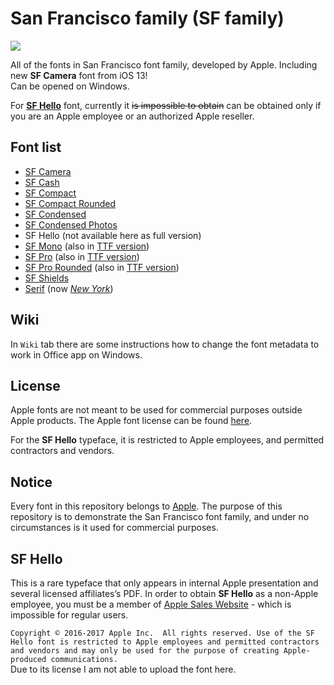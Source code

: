 # San Francisco family (SF family)

![](https://i.imgur.com/Q5aBQFz.png)

All of the fonts in San Francisco font family, developed by Apple. Including new **SF Camera** font from iOS 13!  
Can be opened on Windows.

For [**SF Hello**](README.md#SF-Hello) font, currently it ~~is impossible to obtain~~ can be obtained only if you are an Apple employee or an authorized Apple reseller.

## Font list
- [SF Camera](https://github.com/purifiedh2o/San-Francisco-family/tree/master/SF%20Camera)
- [SF Cash](https://github.com/purifiedh2o/San-Francisco-family/tree/master/SF%20Cash)
- [SF Compact](https://github.com/purifiedh2o/San-Francisco-family/tree/master/SF%20Compact)
- [SF Compact Rounded](https://github.com/purifiedh2o/San-Francisco-family/tree/master/SF%20Compact%20Rounded)
- [SF Condensed](https://github.com/purifiedh2o/San-Francisco-family/tree/master/SF%20Condensed)
- [SF Condensed Photos](https://github.com/purifiedh2o/San-Francisco-family/tree/master/SF%20Condensed%20Photos)
- SF Hello (not available here as full version)
- [SF Mono](https://github.com/purifiedh2o/San-Francisco-family/tree/master/SF%20Mono) (also in [TTF version](https://github.com/purifiedh2o/San-Francisco-family/tree/master/TrueType%20versions))
- [SF Pro](https://github.com/purifiedh2o/San-Francisco-family/tree/master/SF%20Pro) (also in [TTF version](https://github.com/purifiedh2o/San-Francisco-family/tree/master/TrueType%20versions))
- [SF Pro Rounded](https://github.com/purifiedh2o/San-Francisco-family/tree/master/SF%20Pro%20Rounded) (also in [TTF version](https://github.com/purifiedh2o/San-Francisco-family/tree/master/TrueType%20versions))
- [SF Shields](https://github.com/purifiedh2o/San-Francisco-family/tree/master/SF%20Shields)
- [Serif](https://github.com/purifiedh2o/San-Francisco-family/tree/master/SF%20Serif) (now [*New York*](https://github.com/purifiedh2o/New-York-fonts))

## Wiki
In `Wiki` tab there are some instructions how to change the font metadata to work in Office app on Windows.

## License
Apple fonts are not meant to be used for commercial purposes outside Apple products. The Apple font license can be found [here](https://github.com/windyboy1704/SFPro-JP/blob/master/license.md).

For the **SF Hello** typeface, it is restricted to Apple employees, and permitted contractors and vendors.  

## Notice
Every font in this repository belongs to [Apple](https://www.apple.com). The purpose of this repository is to demonstrate the San Francisco font family, and under no circumstances is it used for commercial purposes.

## SF Hello
This is a rare typeface that only appears in internal Apple presentation and several licensed affiliates’s PDF. In order to obtain **SF Hello** as a non-Apple employee, you must be a member of [Apple Sales Website](https://asw.apple.com) - which is impossible for regular users.
 
`Copyright © 2016-2017 Apple Inc.  All rights reserved. Use of the SF Hello font is restricted to Apple employees and permitted contractors and vendors and may only be used for the purpose of creating Apple-produced communications.`  
Due to its license I am not able to upload the font here.
